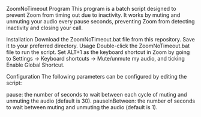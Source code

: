 ZoomNoTimeout Program
This program is a batch script designed to prevent Zoom from timing out due to inactivity. It works by muting and unmuting your audio every pause seconds, preventing Zoom from detecting inactivity and closing your call.

Installation
Download the ZoomNoTimeout.bat file from this repository.
Save it to your preferred directory.
Usage
Double-click the ZoomNoTimeout.bat file to run the script.
Set ALT+1 as the keyboard shortcut in Zoom by going to Settings -> Keyboard shortcuts -> Mute/unmute my audio, and ticking Enable Global Shortcut.

Configuration
The following parameters can be configured by editing the script:

pause: the number of seconds to wait between each cycle of muting and unmuting the audio (default is 30).
pauseInBetween: the number of seconds to wait between muting and unmuting the audio (default is 1).
